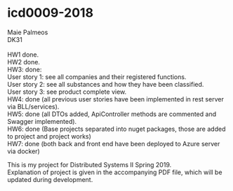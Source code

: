 # icd0009-2018

Maie Palmeos<br>
DK31
<br><br>
HW1 done.<br>
HW2 done.<br>
HW3: done:<br>
User story 1: see all companies and their registered functions.<br>
User story 2: see all substances and how they have been classified.<br>
User story 3: see product complete view.<br>
HW4: done (all previous user stories have been implemented in rest server via BLL/services). <br>
HW5: done (all DTOs added, ApiController methods are commented and Swagger implemented). <br>
HW6: done (Base projects separated into nuget packages, those are added to project and project works) <br>
HW7: done (both back and front end have been deployed to Azure server via docker) <br>

This is my project for Distributed Systems II Spring 2019.<br>
Explanation of project is given in the accompanying PDF file, which will be updated during development.
